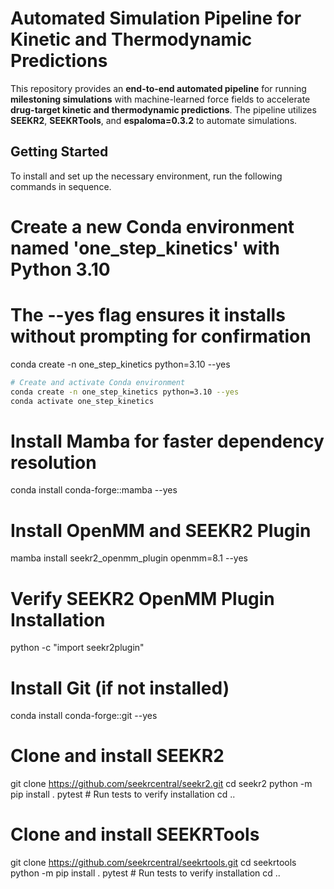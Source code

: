 # Automated Simulation Pipeline for Kinetic and Thermodynamic Predictions

This repository provides an **end-to-end automated pipeline** for running **milestoning simulations** with machine-learned force fields to accelerate **drug-target kinetic and thermodynamic predictions**. The pipeline utilizes **SEEKR2**, **SEEKRTools**, and **espaloma=0.3.2** to automate simulations.

## **Getting Started**

To install and set up the necessary environment, run the following commands in sequence.

# Create a new Conda environment named 'one_step_kinetics' with Python 3.10
# The --yes flag ensures it installs without prompting for confirmation
conda create -n one_step_kinetics python=3.10 --yes


```sh
# Create and activate Conda environment
conda create -n one_step_kinetics python=3.10 --yes
conda activate one_step_kinetics
```

# Install Mamba for faster dependency resolution
conda install conda-forge::mamba --yes

# Install OpenMM and SEEKR2 Plugin
mamba install seekr2_openmm_plugin openmm=8.1 --yes

# Verify SEEKR2 OpenMM Plugin Installation
python -c "import seekr2plugin"

# Install Git (if not installed)
conda install conda-forge::git --yes

# Clone and install SEEKR2
git clone https://github.com/seekrcentral/seekr2.git
cd seekr2
python -m pip install .
pytest   # Run tests to verify installation
cd ..

# Clone and install SEEKRTools
git clone https://github.com/seekrcentral/seekrtools.git
cd seekrtools
python -m pip install .
pytest  # Run tests to verify installation
cd ..
